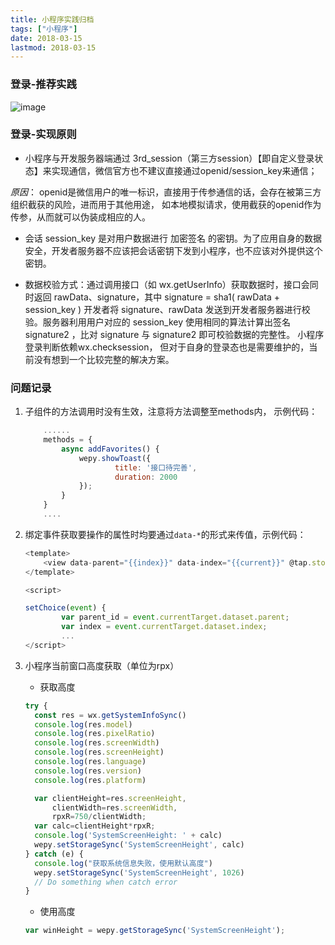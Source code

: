 ```yaml
---
title: 小程序实践归档
tags: ["小程序"]
date: 2018-03-15
lastmod: 2018-03-15
---
```


### 登录-推荐实践
![image](https://user-images.githubusercontent.com/5203608/89495221-67157500-d7ea-11ea-8333-f55edfb8b873.png)


### 登录-实现原则
* 小程序与开发服务器端通过 3rd_session（第三方session）【即自定义登录状态】来实现通信，微信官方也不建议直接通过openid/session_key来通信；

*原因*： openid是微信用户的唯一标识，直接用于传参通信的话，会存在被第三方组织截获的风险，进而用于其他用途，
如本地模拟请求，使用截获的openid作为传参，从而就可以伪装成相应的人。

* 会话 session_key 是对用户数据进行 加密签名 的密钥。为了应用自身的数据安全，开发者服务器不应该把会话密钥下发到小程序，也不应该对外提供这个密钥。

* 数据校验方式：通过调用接口（如 wx.getUserInfo）获取数据时，接口会同时返回 rawData、signature，其中 signature = sha1( rawData + session_key )
开发者将 signature、rawData 发送到开发者服务器进行校验。服务器利用用户对应的 session_key 使用相同的算法计算出签名 signature2 ，比对 signature 与 signature2 即可校验数据的完整性。
小程序登录判断依赖wx.checksession， 但对于自身的登录态也是需要维护的，当前没有想到一个比较完整的解决方案。

### 问题记录
1. 子组件的方法调用时没有生效，注意将方法调整至methods内， 示例代码：
    ```js
        ......
        methods = {
            async addFavorites() {
                wepy.showToast({
                        title: '接口待完善',
                        duration: 2000
                });
            }
        }
        ....
    ```
2. 绑定事件获取要操作的属性时均要通过```data-*```的形式来传值，示例代码：
    ```js
    <template>
        <view data-parent="{{index}}" data-index="{{current}}" @tap.stop="setChoice">示例代码</view>
    </template>

    <script>

    setChoice(event) {
            var parent_id = event.currentTarget.dataset.parent; 
            var index = event.currentTarget.dataset.index;
            ...
    </script>
    ```

3. 小程序当前窗口高度获取（单位为rpx）

    * 获取高度

    ```js
    try {
      const res = wx.getSystemInfoSync()
      console.log(res.model)
      console.log(res.pixelRatio)
      console.log(res.screenWidth)
      console.log(res.screenHeight)
      console.log(res.language)
      console.log(res.version)
      console.log(res.platform)

      var clientHeight=res.screenHeight,
          clientWidth=res.screenWidth,
          rpxR=750/clientWidth;
      var calc=clientHeight*rpxR;
      console.log('SystemScreenHeight: ' + calc)
      wepy.setStorageSync('SystemScreenHeight', calc)
    } catch (e) {
      console.log("获取系统信息失败，使用默认高度")
      wepy.setStorageSync('SystemScreenHeight', 1026)
      // Do something when catch error
    }
    ```

    * 使用高度

    ```js
    var winHeight = wepy.getStorageSync('SystemScreenHeight');
    ```